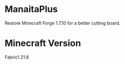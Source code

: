# ManaitaPlus
Restore Minecraft Forge 1.7.10 for a better cutting board.

# Minecraft Version
Fabric1.21.8
